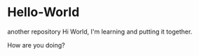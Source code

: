 # Hello-World
another repository
Hi World, I'm learning and putting it together.

How are you doing?
